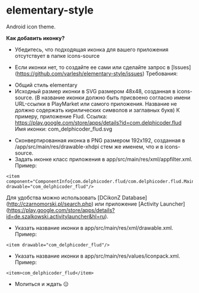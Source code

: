# elementary-style
Android icon theme.

<b>Как добавить иконку?</b>
* Убедитесь, что подходящая иконка для вашего приложения отсутствует в папке icons-source

* Если иконки нет, то создайте ее сами или сделайте запрос  в [Issues] (https://github.com/varlesh/elementary-style/issues)
Требования:
- Общий стиль elementary
- Исходный размер иконки в SVG размером 48x48, созданная в icons-source. (В название иконки должно быть присвоено согласно имени URL-ссылки в PlayMarket или самого приложения. Название не должно содержать кирилических символов и заглавных букв) К примеру, приложение Flud.
Ссылка: https://play.google.com/store/apps/details?id=com.delphicoder.flud
Имя иконки: com_delphicoder_flud.svg

* Сконвертированная иконка в PNG размером 192x192, созданная в /app/src/main/res/drawable-xhdpi  стем же именем, что и в icons-source.
* Задать иконке класс приложения в app/src/main/res/xml/appfilter.xml.
Пример:
```
<item component="ComponentInfo{com.delphicoder.flud/com.delphicoder.flud.MainActivity}" drawable="com_delphicoder_flud"/>
```
Для удобства можно использовать [DCikonZ Database] (http://czarnomorski.pl/search.php) или приложение [Activity Launcher] (https://play.google.com/store/apps/details?id=de.szalkowski.activitylauncher&hl=ru).

* Указать название иконки в app/src/main/res/xml/drawable.xml.
Пример:
```
<item drawable="com_delphicoder_flud"/>
```
* Указать название иконки в app/src/main/res/values/iconpack.xml.
Пример:
```
<item>com_delphicoder_flud</item>
```
* Молиться и ждать :expressionless:
